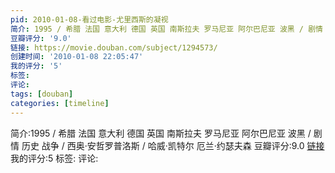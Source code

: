 ```yaml
---
pid: 2010-01-08-看过电影-尤里西斯的凝视
简介: 1995 / 希腊 法国 意大利 德国 英国 南斯拉夫 罗马尼亚 阿尔巴尼亚 波黑 / 剧情 历史 战争 / 西奥·安哲罗普洛斯 / 哈威·凯特尔 厄兰·约瑟夫森
豆瓣评分: '9.0'
链接: https://movie.douban.com/subject/1294573/
创建时间: '2010-01-08 22:05:47'
我的评分: '5'
标签:
评论:
tags: [douban]
categories: [timeline]
---
```

简介:1995 / 希腊 法国 意大利 德国 英国 南斯拉夫 罗马尼亚 阿尔巴尼亚 波黑 / 剧情 历史 战争 / 西奥·安哲罗普洛斯 / 哈威·凯特尔 厄兰·约瑟夫森
豆瓣评分:9.0
[链接](https://movie.douban.com/subject/1294573/)
我的评分:5
标签:
评论:
